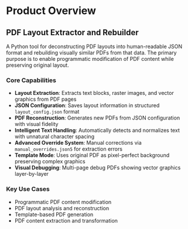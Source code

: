 # Product Overview

## PDF Layout Extractor and Rebuilder

A Python tool for deconstructing PDF layouts into human-readable JSON format and rebuilding visually similar PDFs from that data. The primary purpose is to enable programmatic modification of PDF content while preserving original layout.

### Core Capabilities

- **Layout Extraction**: Extracts text blocks, raster images, and vector graphics from PDF pages
- **JSON Configuration**: Saves layout information in structured `layout_config.json` format
- **PDF Reconstruction**: Generates new PDFs from JSON configuration with visual fidelity
- **Intelligent Text Handling**: Automatically detects and normalizes text with unnatural character spacing
- **Advanced Override System**: Manual corrections via `manual_overrides.json5` for extraction errors
- **Template Mode**: Uses original PDF as pixel-perfect background preserving complex graphics
- **Visual Debugging**: Multi-page debug PDFs showing vector graphics layer-by-layer

### Key Use Cases

- Programmatic PDF content modification
- PDF layout analysis and reconstruction
- Template-based PDF generation
- PDF content extraction and transformation
